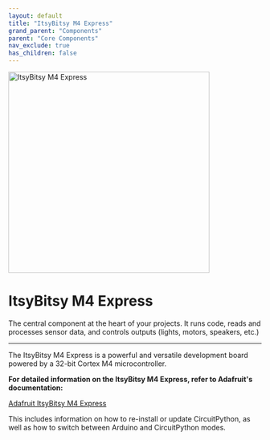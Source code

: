 ```yaml
---
layout: default
title: "ItsyBitsy M4 Express"
grand_parent: "Components"
parent: "Core Components"
nav_exclude: true
has_children: false
---
```


<img src="assets/ItsyBitsy-M4-Express.png" alt="ItsyBitsy M4 Express" width="400"/>

# ItsyBitsy M4 Express
The central component at the heart of your projects. It runs code, reads and processes sensor data, and controls outputs (lights, motors, speakers, etc.) 

---

The ItsyBitsy M4 Express is a powerful and versatile development board powered by a 32-bit Cortex M4 microcontroller.

**For detailed information on the ItsyBitsy M4 Express, refer to Adafruit's documentation:**  

[Adafruit ItsyBitsy M4 Express](https://learn.adafruit.com/introducing-adafruit-itsybitsy-m4)

This includes information on how to re-install or update CircuitPython, as well as how to switch between Arduino and CircuitPython modes.

